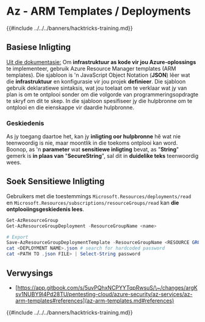 # Az - ARM Templates / Deployments

{{#include ../../../banners/hacktricks-training.md}}

## Basiese Inligting

[Uit die dokumentasie:](https://learn.microsoft.com/en-us/azure/azure-resource-manager/templates/overview) Om **infrastruktuur as kode vir jou Azure-oplossings** te implementeer, gebruik Azure Resource Manager templates (ARM templates). Die sjabloon is 'n JavaScript Object Notation (**JSON**) lêer wat die **infrastruktuur** en konfigurasie vir jou projek **definieer**. Die sjabloon gebruik deklaratiewe sintaksis, wat jou toelaat om te verklaar wat jy van plan is om te ontplooi sonder om die volgorde van programmeringsopdragte te skryf om dit te skep. In die sjabloon spesifiseer jy die hulpbronne om te ontplooi en die eienskappe vir daardie hulpbronne.

### Geskiedenis

As jy toegang daartoe het, kan jy **inligting oor hulpbronne** hê wat nie teenwoordig is nie, maar moontlik in die toekoms ontplooi kan word. Boonop, as 'n **parameter** wat **sensitiewe inligting** bevat, as "**String**" gemerk is **in plaas van** "**SecureString**", sal dit in **duidelike teks** teenwoordig wees.

## Soek Sensitiewe Inligting

Gebruikers met die toestemmings `Microsoft.Resources/deployments/read` en `Microsoft.Resources/subscriptions/resourceGroups/read` kan **die ontplooiingsgeskiedenis lees**.
```powershell
Get-AzResourceGroup
Get-AzResourceGroupDeployment -ResourceGroupName <name>

# Export
Save-AzResourceGroupDeploymentTemplate -ResourceGroupName <RESOURCE GROUP> -DeploymentName <DEPLOYMENT NAME>
cat <DEPLOYMENT NAME>.json # search for hardcoded password
cat <PATH TO .json FILE> | Select-String password
```
## Verwysings

- [https://app.gitbook.com/s/5uvPQhxNCPYYTqpRwsuS/\~/changes/argKsv1NUBY9l4Pd28TU/pentesting-cloud/azure-security/az-services/az-arm-templates#references](az-arm-templates.md#references)

{{#include ../../../banners/hacktricks-training.md}}
